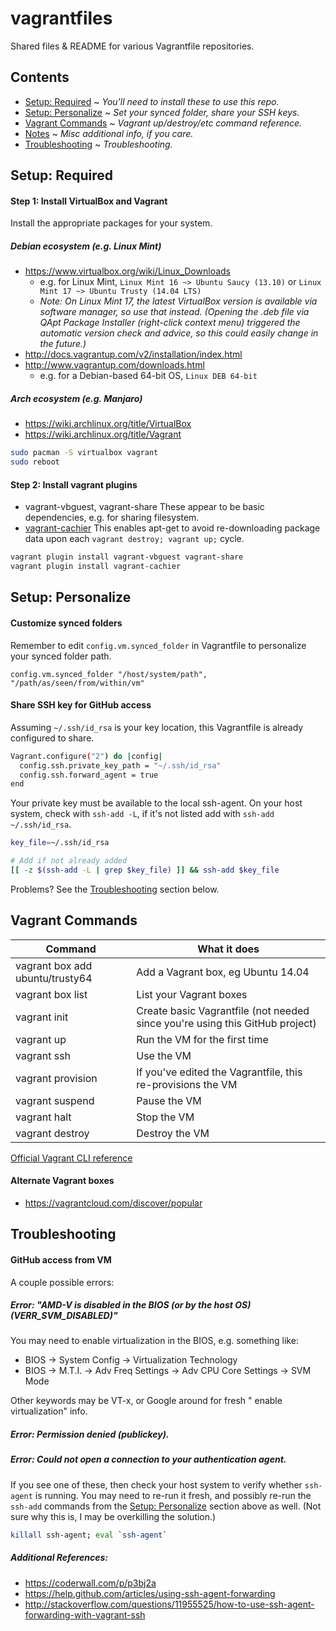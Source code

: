 vagrantfiles
=================

Shared files & README for various Vagrantfile repositories.


Contents
--------
* [Setup: Required](#required) ~ *You'll need to install these to use this repo.*
* [Setup: Personalize](#personalize) ~ *Set your synced folder, share your SSH keys.*
* [Vagrant Commands](#commands) ~ *Vagrant up/destroy/etc command reference.*
* [Notes](#notes) ~ *Misc additional info, if you care.*
* [Troubleshooting](#troubleshooting) ~ *Troubleshooting.*


<a name="required"></a>
Setup: Required
-----

#### Step 1: Install VirtualBox and Vagrant

Install the appropriate packages for your system.

##### Debian ecosystem (e.g. Linux Mint)

* https://www.virtualbox.org/wiki/Linux_Downloads
  * e.g. for Linux Mint, `Linux Mint 16 ~> Ubuntu Saucy (13.10)` or `Linux Mint 17 ~> Ubuntu Trusty (14.04 LTS)`
  * *Note: On Linux Mint 17, the latest VirtualBox version is available via software manager, so use that instead. (Opening the .deb file via QApt Package Installer (right-click context menu) triggered the automatic version check and advice, so this could easily change in the future.)*
* http://docs.vagrantup.com/v2/installation/index.html
* http://www.vagrantup.com/downloads.html
  * e.g. for a Debian-based 64-bit OS, `Linux DEB 64-bit`

##### Arch ecosystem (e.g. Manjaro)

* https://wiki.archlinux.org/title/VirtualBox
* https://wiki.archlinux.org/title/Vagrant

```sh
sudo pacman -S virtualbox vagrant
sudo reboot
```

#### Step 2: Install vagrant plugins

* vagrant-vbguest, vagrant-share
These appear to be basic dependencies, e.g. for sharing filesystem.
* [vagrant-cachier](https://github.com/fgrehm/vagrant-cachier)
This enables apt-get to avoid re-downloading package data upon each `vagrant destroy; vagrant up;` cycle.

```sh
vagrant plugin install vagrant-vbguest vagrant-share
vagrant plugin install vagrant-cachier
```

<a name="personalize"></a>
Setup: Personalize
------------------

#### Customize synced folders

Remember to edit `config.vm.synced_folder` in Vagrantfile to personalize your synced folder path.

```
config.vm.synced_folder "/host/system/path", "/path/as/seen/from/within/vm"
```

#### Share SSH key for GitHub access

Assuming `~/.ssh/id_rsa` is your key location, this Vagrantfile is already configured to share.

```sh
Vagrant.configure("2") do |config|
  config.ssh.private_key_path = "~/.ssh/id_rsa"
  config.ssh.forward_agent = true
end
```

Your private key must be available to the local ssh-agent. On your host system, check with `ssh-add -L`, if it's not listed add with `ssh-add ~/.ssh/id_rsa`.

```sh
key_file=~/.ssh/id_rsa

# Add if not already added
[[ -z $(ssh-add -L | grep $key_file) ]] && ssh-add $key_file
```

Problems? See the [Troubleshooting](#troubleshooting) section below.



<a name="commands"></a>
Vagrant Commands
--------

| Command | What it does |
| --- | --- |
| vagrant box add ubuntu/trusty64 | Add a Vagrant box, eg Ubuntu 14.04 |
| vagrant box list | List your Vagrant boxes |
| vagrant init | Create basic Vagrantfile (not needed since you're using this GitHub project) |
| vagrant up | Run the VM for the first time |
| vagrant ssh | Use the VM |
| vagrant provision | If you've edited the Vagrantfile, this re-provisions the VM |
| vagrant suspend | Pause the VM |
| vagrant halt | Stop the VM |
| vagrant destroy | Destroy the VM |

[Official Vagrant CLI reference](http://docs.vagrantup.com/v2/cli/)

#### Alternate Vagrant boxes
* https://vagrantcloud.com/discover/popular


<a name="troubleshooting"></a>
Troubleshooting
---------------

#### GitHub access from VM

A couple possible errors:

##### Error: "AMD-V is disabled in the BIOS (or by the host OS) (VERR_SVM_DISABLED)"

You may need to enable virtualization in the BIOS, e.g. something like:
* BIOS -> System Config -> Virtualization Technology <Enabled>
* BIOS -> M.T.I. -> Adv Freq Settings -> Adv CPU Core Settings -> SVM Mode <Enabled>

Other keywords may be VT-x, or Google around for fresh "<brand> enable virtualization" info.

##### Error: Permission denied (publickey).
##### Error: Could not open a connection to your authentication agent.

If you see one of these, then check your host system to verify whether `ssh-agent` is running. You may need to re-run it fresh, and possibly re-run the `ssh-add` commands from the [Setup: Personalize](#personalize) section above as well. (Not sure why this is, I may be overkilling the solution.)

```sh
killall ssh-agent; eval `ssh-agent`
```

##### Additional References:
* https://coderwall.com/p/p3bj2a
* https://help.github.com/articles/using-ssh-agent-forwarding
* http://stackoverflow.com/questions/11955525/how-to-use-ssh-agent-forwarding-with-vagrant-ssh
